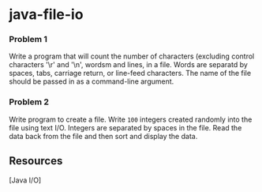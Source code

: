 # java-file-io

### Problem 1
Write a program that will count the number of characters (excluding control characters '\r' and '\n', wordsm and lines, in a file. Words are separatd by spaces, tabs, carriage return, or line-feed characters. The name of the file should be passed in as a command-line argument.

### Problem 2
Write  program to create a file. Write `100` integers created randomly into the file using text I/O. Integers are separated by spaces in the file. Read the data back from the file and then sort and display the data.


## Resources
[Java I/O]

